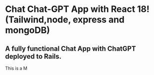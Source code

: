 # Chat Chat-GPT App with React 18! (Tailwind,node, express and mongoDB)

## A fully functional Chat App with ChatGPT deployed to Rails.

This is a M
